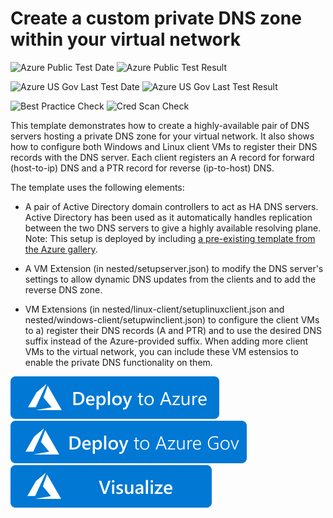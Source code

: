 # Create a custom private DNS zone within your virtual network

![Azure Public Test Date](https://azurequickstartsservice.blob.core.windows.net/badges/custom-private-dns/PublicLastTestDate.svg)
![Azure Public Test Result](https://azurequickstartsservice.blob.core.windows.net/badges/custom-private-dns/PublicDeployment.svg)

![Azure US Gov Last Test Date](https://azurequickstartsservice.blob.core.windows.net/badges/custom-private-dns/FairfaxLastTestDate.svg)
![Azure US Gov Last Test Result](https://azurequickstartsservice.blob.core.windows.net/badges/custom-private-dns/FairfaxDeployment.svg)

![Best Practice Check](https://azurequickstartsservice.blob.core.windows.net/badges/custom-private-dns/BestPracticeResult.svg)
![Cred Scan Check](https://azurequickstartsservice.blob.core.windows.net/badges/custom-private-dns/CredScanResult.svg)

This template demonstrates how to create a highly-available pair of DNS servers hosting a private DNS zone for your virtual network.  It also shows how to configure both Windows and Linux client VMs to register their DNS records with the DNS server.  Each client registers an A record for forward (host-to-ip) DNS and a PTR record for reverse (ip-to-host) DNS.

The template uses the following elements:

- A pair of Active Directory domain controllers to act as HA DNS servers.  Active Directory has been used as it automatically handles replication between the two DNS servers to give a highly available resolving plane.  Note: This setup is deployed by including [a pre-existing template from the Azure gallery](https://azure.microsoft.com/en-us/resources/templates/active-directory-new-domain-ha-2-dc/).

- A VM Extension (in nested/setupserver.json) to modify the DNS server's settings to allow dynamic DNS updates from the clients and to add the reverse DNS zone.

- VM Extensions (in nested/linux-client/setuplinuxclient.json and nested/windows-client/setupwinclient.json) to configure the client VMs to a) register their DNS records (A and PTR) and to use the desired DNS suffix instead of the Azure-provided suffix.  When adding more client VMs to the virtual network, you can include these VM estensios to enable the private DNS functionality on them.

[![Deploy To Azure](https://raw.githubusercontent.com/Azure/azure-quickstart-templates/master/1-CONTRIBUTION-GUIDE/images/deploytoazure.svg?sanitize=true)]("https://portal.azure.com/#create/Microsoft.Template/uri/https%3A%2F%2Fraw.githubusercontent.com%2FAzure%2Fazure-quickstart-templates%2Fmaster%2Fcustom-private-dns%2Fazuredeploy.json")  [![Deploy To Azure US Gov](https://raw.githubusercontent.com/Azure/azure-quickstart-templates/master/1-CONTRIBUTION-GUIDE/images/deploytoazuregov.svg?sanitize=true)]("https://portal.azure.us/#create/Microsoft.Template/uri/https%3A%2F%2Fraw.githubusercontent.com%2FAzure%2Fazure-quickstart-templates%2Fmaster%2Fcustom-private-dns%2Fazuredeploy.json")  [![Visualize](https://raw.githubusercontent.com/Azure/azure-quickstart-templates/master/1-CONTRIBUTION-GUIDE/images/visualizebutton.svg?sanitize=true)]("http://armviz.io/#/?load=https%3A%2F%2Fraw.githubusercontent.com%2FAzure%2Fazure-quickstart-templates%2Fmaster%2Fcustom-private-dns%2Fazuredeploy.json")
